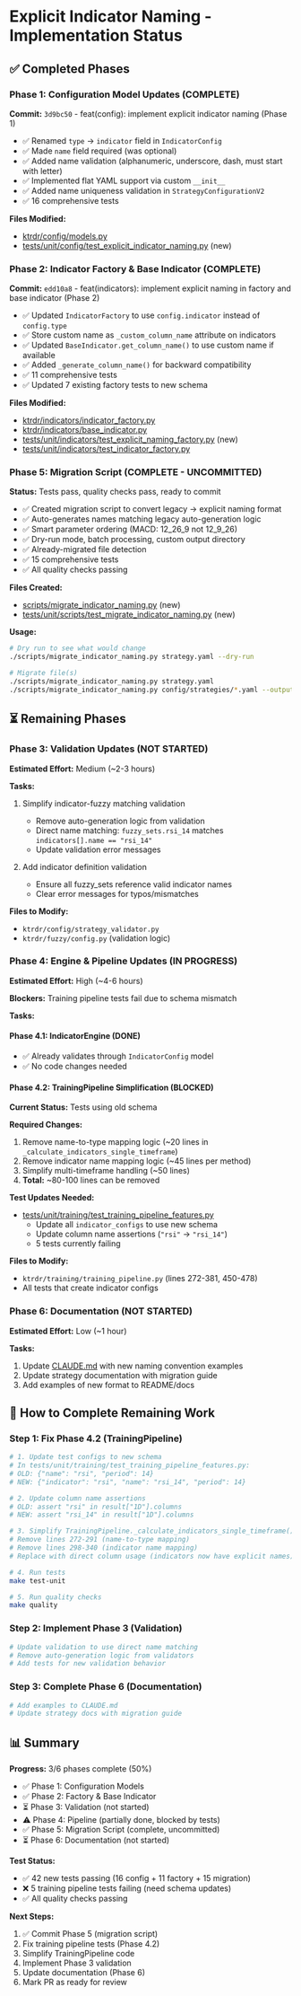 # Explicit Indicator Naming - Implementation Status

## ✅ Completed Phases

### Phase 1: Configuration Model Updates (COMPLETE)
**Commit:** `3d9bc50` - feat(config): implement explicit indicator naming (Phase 1)

- ✅ Renamed `type` → `indicator` field in `IndicatorConfig`
- ✅ Made `name` field required (was optional)
- ✅ Added name validation (alphanumeric, underscore, dash, must start with letter)
- ✅ Implemented flat YAML support via custom `__init__`
- ✅ Added name uniqueness validation in `StrategyConfigurationV2`
- ✅ 16 comprehensive tests

**Files Modified:**
- [ktrdr/config/models.py](../../ktrdr/config/models.py:77-136)
- [tests/unit/config/test_explicit_indicator_naming.py](../../tests/unit/config/test_explicit_indicator_naming.py) (new)

### Phase 2: Indicator Factory & Base Indicator (COMPLETE)
**Commit:** `edd10a8` - feat(indicators): implement explicit naming in factory and base indicator (Phase 2)

- ✅ Updated `IndicatorFactory` to use `config.indicator` instead of `config.type`
- ✅ Store custom name as `_custom_column_name` attribute on indicators
- ✅ Updated `BaseIndicator.get_column_name()` to use custom name if available
- ✅ Added `_generate_column_name()` for backward compatibility
- ✅ 11 comprehensive tests
- ✅ Updated 7 existing factory tests to new schema

**Files Modified:**
- [ktrdr/indicators/indicator_factory.py](../../ktrdr/indicators/indicator_factory.py:242-283)
- [ktrdr/indicators/base_indicator.py](../../ktrdr/indicators/base_indicator.py:157-208)
- [tests/unit/indicators/test_explicit_naming_factory.py](../../tests/unit/indicators/test_explicit_naming_factory.py) (new)
- [tests/unit/indicators/test_indicator_factory.py](../../tests/unit/indicators/test_indicator_factory.py)

### Phase 5: Migration Script (COMPLETE - UNCOMMITTED)
**Status:** Tests pass, quality checks pass, ready to commit

- ✅ Created migration script to convert legacy → explicit naming format
- ✅ Auto-generates names matching legacy auto-generation logic
- ✅ Smart parameter ordering (MACD: 12_26_9 not 12_9_26)
- ✅ Dry-run mode, batch processing, custom output directory
- ✅ Already-migrated file detection
- ✅ 15 comprehensive tests
- ✅ All quality checks passing

**Files Created:**
- [scripts/migrate_indicator_naming.py](../../scripts/migrate_indicator_naming.py) (new)
- [tests/unit/scripts/test_migrate_indicator_naming.py](../../tests/unit/scripts/test_migrate_indicator_naming.py) (new)

**Usage:**
```bash
# Dry run to see what would change
./scripts/migrate_indicator_naming.py strategy.yaml --dry-run

# Migrate file(s)
./scripts/migrate_indicator_naming.py strategy.yaml
./scripts/migrate_indicator_naming.py config/strategies/*.yaml --output-dir migrated/
```

## ⏳ Remaining Phases

### Phase 3: Validation Updates (NOT STARTED)
**Estimated Effort:** Medium (~2-3 hours)

**Tasks:**
1. Simplify indicator-fuzzy matching validation
   - Remove auto-generation logic from validation
   - Direct name matching: `fuzzy_sets.rsi_14` matches `indicators[].name == "rsi_14"`
   - Update validation error messages

2. Add indicator definition validation
   - Ensure all fuzzy_sets reference valid indicator names
   - Clear error messages for typos/mismatches

**Files to Modify:**
- `ktrdr/config/strategy_validator.py`
- `ktrdr/fuzzy/config.py` (validation logic)

### Phase 4: Engine & Pipeline Updates (IN PROGRESS)
**Estimated Effort:** High (~4-6 hours)

**Blockers:** Training pipeline tests fail due to schema mismatch

**Tasks:**

#### Phase 4.1: IndicatorEngine (DONE)
- ✅ Already validates through `IndicatorConfig` model
- ✅ No code changes needed

#### Phase 4.2: TrainingPipeline Simplification (BLOCKED)
**Current Status:** Tests using old schema

**Required Changes:**
1. Remove name-to-type mapping logic (~20 lines in `_calculate_indicators_single_timeframe`)
2. Remove indicator name mapping logic (~45 lines per method)
3. Simplify multi-timeframe handling (~50 lines)
4. **Total:** ~80-100 lines can be removed

**Test Updates Needed:**
- [tests/unit/training/test_training_pipeline_features.py](../../tests/unit/training/test_training_pipeline_features.py)
  - Update all `indicator_configs` to use new schema
  - Update column name assertions (`"rsi"` → `"rsi_14"`)
  - 5 tests currently failing

**Files to Modify:**
- `ktrdr/training/training_pipeline.py` (lines 272-381, 450-478)
- All tests that create indicator configs

### Phase 6: Documentation (NOT STARTED)
**Estimated Effort:** Low (~1 hour)

**Tasks:**
1. Update [CLAUDE.md](../../CLAUDE.md) with new naming convention examples
2. Update strategy documentation with migration guide
3. Add examples of new format to README/docs

## 🔧 How to Complete Remaining Work

### Step 1: Fix Phase 4.2 (TrainingPipeline)

```bash
# 1. Update test configs to new schema
# In tests/unit/training/test_training_pipeline_features.py:
# OLD: {"name": "rsi", "period": 14}
# NEW: {"indicator": "rsi", "name": "rsi_14", "period": 14}

# 2. Update column name assertions
# OLD: assert "rsi" in result["1D"].columns
# NEW: assert "rsi_14" in result["1D"].columns

# 3. Simplify TrainingPipeline._calculate_indicators_single_timeframe()
# Remove lines 272-291 (name-to-type mapping)
# Remove lines 298-340 (indicator name mapping)
# Replace with direct column usage (indicators now have explicit names)

# 4. Run tests
make test-unit

# 5. Run quality checks
make quality
```

### Step 2: Implement Phase 3 (Validation)

```bash
# Update validation to use direct name matching
# Remove auto-generation logic from validators
# Add tests for new validation behavior
```

### Step 3: Complete Phase 6 (Documentation)

```bash
# Add examples to CLAUDE.md
# Update strategy docs with migration guide
```

## 📊 Summary

**Progress:** 3/6 phases complete (50%)
- ✅ Phase 1: Configuration Models
- ✅ Phase 2: Factory & Base Indicator
- ⏳ Phase 3: Validation (not started)
- ⚠️  Phase 4: Pipeline (partially done, blocked by tests)
- ✅ Phase 5: Migration Script (complete, uncommitted)
- ⏳ Phase 6: Documentation (not started)

**Test Status:**
- ✅ 42 new tests passing (16 config + 11 factory + 15 migration)
- ❌ 5 training pipeline tests failing (need schema updates)
- ✅ All quality checks passing

**Next Steps:**
1. ✅ Commit Phase 5 (migration script)
2. Fix training pipeline tests (Phase 4.2)
3. Simplify TrainingPipeline code
4. Implement Phase 3 validation
5. Update documentation (Phase 6)
6. Mark PR as ready for review
